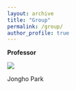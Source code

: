 ```yaml
---
layout: archive
title: "Group"
permalink: /group/
author_profile: true
---
```


**Professor**

![](http://jhparkastro.github.io/files/jpark.jpg)

Jongho Park
